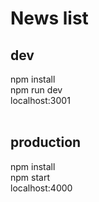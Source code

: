 # News list
## dev
npm install<br>
npm run dev<br>
localhost:3001<br>
<br>
## production
npm install <br>
npm start<br>
localhost:4000<br>
